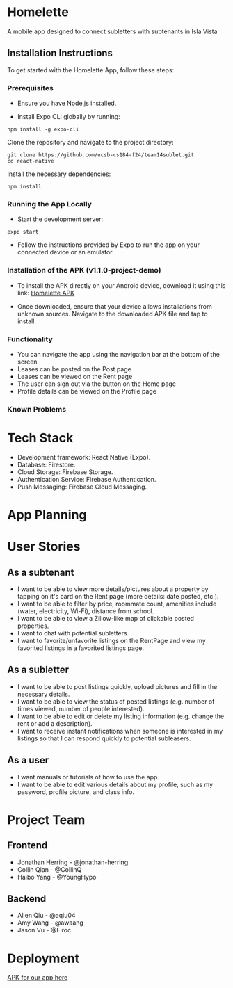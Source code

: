 # Homelette

A mobile app designed to connect subletters with subtenants in Isla Vista

## Installation Instructions

To get started with the Homelette App, follow these steps:

### Prerequisites
* Ensure you have Node.js installed.

* Install Expo CLI globally by running:
```
npm install -g expo-cli
```
Clone the repository and navigate to the project directory:
```
git clone https://github.com/ucsb-cs184-f24/team14sublet.git
cd react-native
```

Install the necessary dependencies:
```
npm install
```

### Running the App Locally

* Start the development server:
```
expo start
```
* Follow the instructions provided by Expo to run the app on your connected device or an emulator.

### Installation of the APK (v1.1.0-project-demo)

* To install the APK directly on your Android device, download it using this link: [Homelette APK](https://expo.dev/artifacts/eas/rTAiYZMqd6jLN9P91UXCPu.apk)

* Once downloaded, ensure that your device allows installations from unknown sources. Navigate to the downloaded APK file and tap to install.

### Functionality

* You can navigate the app using the navigation bar at the bottom of the screen
* Leases can be posted on the Post page
* Leases can be viewed on the Rent page
* The user can sign out via the button on the Home page
* Profile details can be viewed on the Profile page

### Known Problems

# Tech Stack

- Development framework: React Native (Expo).
- Database: Firestore.
- Cloud Storage: Firebase Storage.
- Authentication Service: Firebase Authentication.
- Push Messaging: Firebase Cloud Messaging.

# App Planning

# User Stories

## As a subtenant
- I want to be able to view more details/pictures about a property by tapping on it's card on the Rent page (more details: date posted, etc.).
- I want to be able to filter by price, roommate count, amenities include (water, electricity, Wi-Fi), distance from school.
- I want to be able to view a Zillow-like map of clickable posted properties.
- I want to chat with potential subletters.
- I want to favorite/unfavorite listings on the RentPage and view my favorited listings in a favorited listings page.

## As a subletter
- I want to be able to post listings quickly, upload pictures and fill in the necessary details.
- I want to be able to view the status of posted listings (e.g. number of times viewed, number of people interested).
- I want to be able to edit or delete my listing information (e.g. change the rent or add a description).
- I want to receive instant notifications when someone is interested in my listings so that I can respond quickly to potential subleasers.

## As a user
- I want manuals or tutorials of how to use the app.
- I want to be able to edit various details about my profile, such as my password, profile picture, and class info.

# Project Team

## Frontend
- Jonathan Herring - @jonathan-herring
- Collin Qian - @CollinQ
- Haibo Yang - @YoungHypo

## Backend
- Allen Qiu - @aqiu04
- Amy Wang - @awaang
- Jason Vu - @Firoc

# Deployment

[APK for our app here](https://expo.dev/artifacts/eas/rTAiYZMqd6jLN9P91UXCPu.apk)
